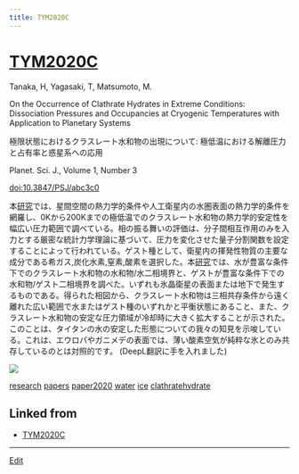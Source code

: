 ```yaml
---
title: TYM2020C
---
```

# [TYM2020C](/TYM2020C)

Tanaka, H, Yagasaki, T, Matsumoto, M.

On the Occurrence of Clathrate Hydrates in Extreme Conditions: Dissociation Pressures and Occupancies at Cryogenic Temperatures with Application to Planetary Systems

極限状態におけるクラスレート水和物の出現について: 極低温における解離圧力と占有率と惑星系への応用

Planet. Sci. J., Volume 1, Number 3

[doi:10.3847/PSJ/abc3c0](https://doi.org/10.3847/PSJ/abc3c0)

本[研究](/研究)では、星間空間の熱力学的条件や人工衛星内の水圏表面の熱力学的条件を網羅し、0Kから200Kまでの極低温でのクラスレート水和物の熱力学的安定性を幅広い圧力範囲で調べている。相の振る舞いの評価は、分子間相互作用のみを入力とする厳密な統計力学理論に基づいて、圧力を変化させた量子分割関数を設定することによって行われている。ゲスト種として、衛星内の揮発性物質の主要な成分である希ガス,炭化水素,窒素,酸素を選択した。本[研究](/研究)では、水が豊富な条件下でのクラスレート水和物の水和物/水二相境界と、ゲストが豊富な条件下での水和物/ゲスト二相境界を調べた。いずれも氷晶衛星の表面または地下で発生するものである。得られた相図から、クラスレート水和物は三相共存条件から遠く離れた広い範囲で水またはゲスト種のいずれかと平衡状態にあること、また、クラスレート水和物の安定な圧力領域が冷却時に大きく拡大することが示された。このことは、タイタンの水の安定した形態についての我々の知見を示唆している。これは、エウロパやガニメデの表面では、薄い酸素空気が純粋な氷とのみ共存しているのとは対照的です。 (DeepL翻訳に手を入れました)

![](http://theochem.chem.okayama-u.ac.jp/repository/titanslice.png)

[research](/research)
[papers](/papers)
[paper2020](/paper2020)
[water](/water)
[ice](/ice)
[clathratehydrate](/clathratehydrate)


## Linked from

* [TYM2020C](/TYM2020C)


----

[Edit](https://github.com/vitroid/vitroid.github.io/edit/master/MD/TYM2020C.md)

